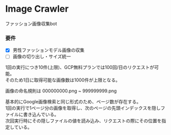 # Image Crawler

ファッション画像収集bot

### 要件

- [x] 男性ファッションモデル画像の収集
- [ ] 画像の切り出し・サイズ統一

1回の実行につき10件(上限)、GCP無料プランでは100回/日のリクエストが可能。  
そのため1日に取得可能な画像数は1000件が上限となる。

画像の命名規則は 000000000.png ~ 999999999.png

基本的にGoogle画像検索と同じ形式のため、ページ数が存在する。  
1回の実行で1ページ分の画像を取得し、次のページの先頭インデックスを隠しファイルに書き込んでいる。  
次回実行時にその隠しファイルの値を読み込み、リクエストの際にその位置を指定している。
